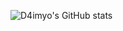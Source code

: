 ![D4imyo's GitHub stats](https://github-readme-stats.vercel.app/api?username=D4imyo&show_icons=true&theme=dark)
